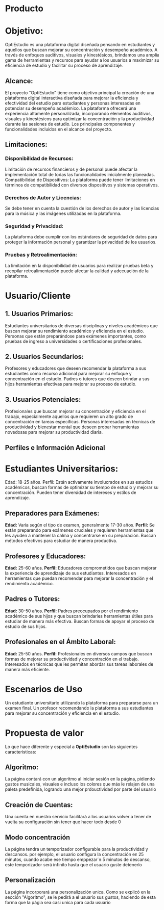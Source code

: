 #  Producto


# Objetivo:

OptiEstudio es una plataforma digital diseñada pensando en estudiantes y aquellos que 
buscan mejorar su concentración y desempeño académico. A través de enfoques 
auditivos, visuales y kinestésicos, brindamos una amplia gama de herramientas y recursos 
para ayudar a los usuarios a maximizar su eficiencia de estudio y facilitar su proceso de 
aprendizaje.

## Alcance:
El proyecto "OptiEstudio" tiene como objetivo principal la creación de una plataforma 
digital interactiva diseñada para mejorar la eficiencia y efectividad del estudio para 
estudiantes y personas interesadas en potenciar su desempeño académico. La plataforma 
ofrecerá una experiencia altamente personalizada, incorporando elementos auditivos, 
visuales y kinestésicos para optimizar la concentración y la productividad durante las 
sesiones de estudio. Los principales componentes y funcionalidades incluidos en el alcance 
del proyecto.

## Limitaciones:
### Disponibilidad de Recursos:
Limitación de recursos financieros y de personal puede afectar la implementación total de 
todas las funcionalidades inicialmente planeadas. 
Compatibilidad de Dispositivos:
La plataforma puede tener limitaciones en términos de compatibilidad con diversos 
dispositivos y sistemas operativos.

### Derechos de Autor y Licencias:
Se debe tener en cuenta la cuestión de los derechos de autor y las licencias para la música 
y las imágenes utilizadas en la plataforma. 

### Seguridad y Privacidad:
La plataforma debe cumplir con los estándares de seguridad de datos para proteger la 
información personal y garantizar la privacidad de los usuarios.

### Pruebas y Retroalimentación:
La limitación en la disponibilidad de usuarios para realizar pruebas beta y recopilar 
retroalimentación puede afectar la calidad y adecuación de la plataforma.

# Usuario/Cliente
## 1. Usuarios Primarios:
Estudiantes universitarios de diversas disciplinas y niveles académicos que buscan mejorar 
su rendimiento académico y eficiencia en el estudio.
Personas que están preparándose para exámenes importantes, como pruebas de ingreso a 
universidades o certificaciones profesionales.


## 2. Usuarios Secundarios:
Profesores y educadores que deseen recomendar la plataforma a sus estudiantes como 
recurso adicional para mejorar su enfoque y concentración en el estudio.
Padres o tutores que deseen brindar a sus hijos herramientas efectivas para mejorar su 
proceso de estudio.


## 3. Usuarios Potenciales:
Profesionales que buscan mejorar su concentración y eficiencia en el trabajo, 
especialmente aquellos que requieren un alto grado de concentración en tareas 
específicas.
Personas interesadas en técnicas de productividad y bienestar mental que deseen probar 
herramientas novedosas para mejorar su productividad diaria.


## Perfiles e Información Adicional
# Estudiantes Universitarios:
Edad: 18-25 años.
 Perfil: Están activamente involucrados en sus estudios académicos, buscan formas de optimizar su tiempo de estudio y mejorar su concentración. Pueden tener diversidad de intereses y estilos de aprendizaje.

## Preparadores para Exámenes:
 **Edad:** Varía según el tipo de examen, generalmente 17-30 años.
 **Perfil:** Se están preparando para exámenes cruciales y requieren herramientas que les ayuden a mantener la calma y concentrarse en su preparación. Buscan métodos efectivos para estudiar de manera productiva.


## Profesores y Educadores:
 **Edad:** 25-60 años.
 **Perfil:** Educadores comprometidos que buscan mejorar la experiencia de aprendizaje de 
sus estudiantes. Interesados en herramientas que puedan recomendar para mejorar la 
concentración y el rendimiento académico.


## Padres o Tutores:
 **Edad:** 30-50 años.
 **Perfil:** Padres preocupados por el rendimiento académico de sus hijos y que buscan 
brindarles herramientas útiles para estudiar de manera más efectiva. Buscan formas de 
apoyar el proceso de estudio de sus hijos.


## Profesionales en el Ámbito Laboral:
 **Edad:** 25-50 años.
 **Perfil:** Profesionales en diversos campos que buscan formas de mejorar su productividad y 
concentración en el trabajo. Interesados en técnicas que les permitan abordar sus tareas 
laborales de manera más eficiente.


# Escenarios de Uso
Un estudiante universitario utilizando la plataforma para prepararse para un examen final.
Un profesor recomendando la plataforma a sus estudiantes para mejorar su concentración 
y eficiencia en el estudio.

# Propuesta de valor 
Lo que hace diferente y especial a **OptiEstudio** son las siguientes caracteristicas:

## Algoritmo:
La página contará con un algoritmo al iniciar sesión en la página, pidiendo gustos musicales, visuales e incluso los colores que más le relajen de una paleta predefinida, logrando una mejor prdouctividad por parte del usuario

## Creación de Cuentas: 
Una cuenta en nuestro servicio facilitará a los usuarios volver a tener de vuelta su configuración sin tener que hacer todo desde 0

## Modo concentración
La página tendra un temporizador configurable para la productividad y descansos. por ejemplo, el usuario configura la concentración en 25 minutos, cuando acabe ese tiempo emppezar´n 5 minutos de descanso, este temporizador será infinito hasta que el usuario guste detenerlo

## Personalización
La página incorporará una personalización unica. Como se explicó en la sección "Algoritmo", se le pedirá a el usuario sus gustos, haciendo de esta forma que la págia sea casi uníca para cada usuario

